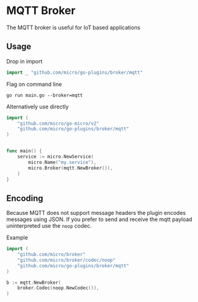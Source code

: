 # MQTT Broker

The MQTT broker is useful for IoT based applications

## Usage

Drop in import

```go
import _ "github.com/micro/go-plugins/broker/mqtt"
```

Flag on command line

```shell
go run main.go --broker=mqtt
```

Alternatively use directly

```go
import (
	"github.com/micro/go-micro/v2"
	"github.com/micro/go-plugins/broker/mqtt"
)


func main() {
	service := micro.NewService(
		micro.Name("my.service"),
		micro.Broker(mqtt.NewBroker()),
	)
}
```

## Encoding

Because MQTT does not support message headers the plugin encodes messages using JSON. 
If you prefer to send and receive the mqtt payload uninterpreted use the `noop` codec.

Example

```go
import (
    "github.com/micro/broker"
    "github.com/micro/broker/codec/noop"
    "github.com/micro/go-plugins/broker/mqtt"
)

b := mqtt.NewBroker(
    broker.Codec(noop.NewCodec()),
)
```
